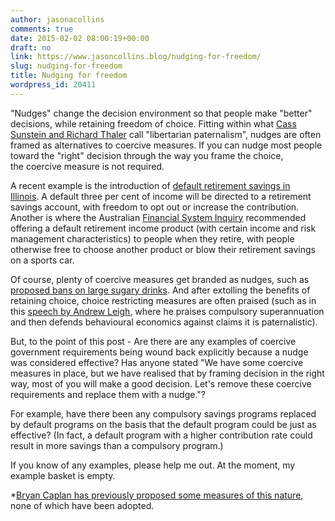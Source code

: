 ```yaml
---
author: jasonacollins
comments: true
date: 2015-02-02 08:00:19+00:00
draft: no
link: https://www.jasoncollins.blog/nudging-for-freedom/
slug: nudging-for-freedom
title: Nudging for freedom
wordpress_id: 20411
---
```


"Nudges" change the decision environment so that people make "better" decisions, while retaining freedom of choice. Fitting within what [Cass Sunstein and Richard Thaler](https://www.jasoncollins.blog/thaler-and-sunsteins-nudge/) call "libertarian paternalism", nudges are often framed as alternatives to coercive measures. If you can nudge most people toward the "right" decision through the way you frame the choice, the coercive measure is not required.

A recent example is the introduction of [default retirement savings in Illinois](http://www.nytimes.com/2015/01/06/upshot/illinois-introduces-automatic-retirement-savings-program-a-first-for-the-nation.html?abt=0002&abg=1). A default three per cent of income will be directed to a retirement savings account, with freedom to opt out or increase the contribution. Another is where the Australian [Financial System Inquiry](http://fsi.gov.au/) recommended offering a default retirement income product (with certain income and risk management characteristics) to people when they retire, with people otherwise free to choose another product or blow their retirement savings on a sports car.

Of course, plenty of coercive measures get branded as nudges, such as [proposed bans on large sugary drinks](https://twitter.com/JustinWolfers/status/208274570501828609). And after extolling the benefits of retaining choice, choice restricting measures are often praised (such as in this [speech by Andrew Leigh](http://www.andrewleigh.com/what_role_for_behavioural_economics_in_public_policy), where he praises compulsory superannuation and then defends behavioural economics against claims it is paternalistic).

But, to the point of this post - Are there are any examples of coercive government requirements being wound back explicitly because a nudge was considered effective? Has anyone stated "We have some coercive measures in place, but we have realised that by framing decision in the right way, most of you will make a good decision. Let's remove these coercive requirements and replace them with a nudge."?

For example, have there been any compulsory savings programs replaced by default programs on the basis that the default program could be just as effective? (In fact, a default program with a higher contribution rate could result in more savings than a compulsory program.)

If you know of any examples, please help me out. At the moment, my example basket is empty.

*[Bryan Caplan has previously proposed some measures of this nature](http://econlog.econlib.org/archives/2013/07/nudge_policy_an.html), none of which have been adopted.

